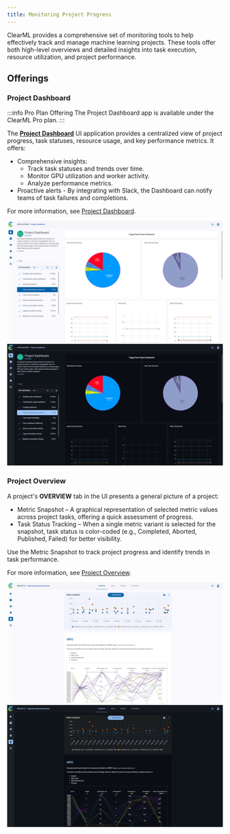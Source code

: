 ```yaml
---
title: Monitoring Project Progress
---
```


ClearML provides a comprehensive set of monitoring tools to help effectively track and manage machine learning projects. 
These tools offer both high-level overviews and detailed insights into task execution, resource 
utilization, and project performance.

## Offerings

### Project Dashboard 

:::info Pro Plan Offering
The Project Dashboard app is available under the ClearML Pro plan.
:::

The [**Project Dashboard**](../webapp/applications/apps_dashboard.md) UI application provides a centralized 
view of project progress, task statuses, resource usage, and key performance metrics. It offers:
* Comprehensive insights:
  * Track task statuses and trends over time. 
  * Monitor GPU utilization and worker activity. 
  * Analyze performance metrics. 
* Proactive alerts - By integrating with Slack, the Dashboard can notify teams of task failures 
  and completions.

For more information, see [Project Dashboard](../webapp/applications/apps_dashboard.md).

![Project Dashboard](../img/apps_dashboard.png#light-mode-only)
![Project Dashboard](../img/apps_dashboard_dark.png#dark-mode-only)

### Project Overview

A project's **OVERVIEW** tab in the UI presents a general picture of a project: 
* Metric Snapshot – A graphical representation of selected metric values across project tasks, offering a quick assessment of progress.
* Task Status Tracking – When a single metric variant is selected for the snapshot, task status is color-coded (e.g., 
Completed, Aborted, Published, Failed) for better visibility.

Use the Metric Snapshot to track project progress and identify trends in task performance.

For more information, see [Project Overview](../webapp/webapp_project_overview.md).

![Project Overview](../img/webapp_project_overview.png#light-mode-only)
![Project Overview](../img/webapp_project_overview_dark.png#dark-mode-only)
